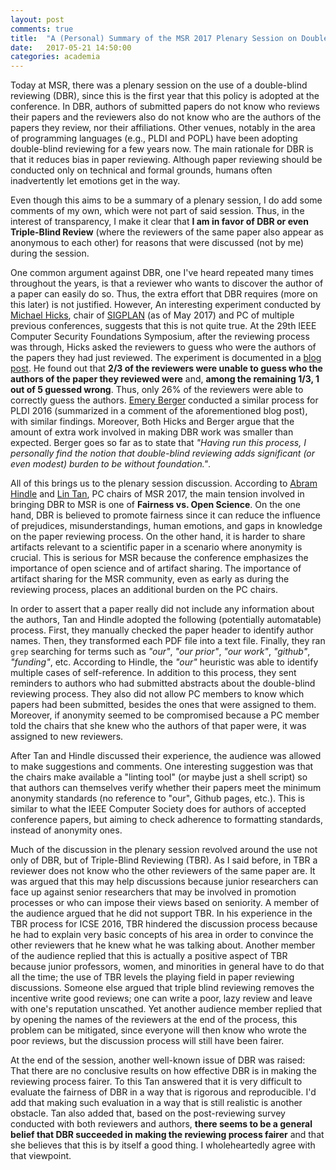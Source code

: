 ```yaml
---
layout: post
comments: true
title:  "A (Personal) Summary of the MSR 2017 Plenary Session on Double-Blind Reviewing"
date:   2017-05-21 14:50:00
categories: academia
---
```


Today at MSR, there was a plenary session on the use of a double-blind reviewing (DBR), since this is the first year that this policy is adopted at the conference. In DBR, authors of submitted papers do not know who reviews their papers and the reviewers also do not know who are the authors of the papers they review, nor their affiliations. Other venues, notably in the area of programming languages (e.g., PLDI and POPL) have been adopting double-blind reviewing for a few years now. The main rationale for DBR is that it reduces bias in paper reviewing. Although paper reviewing should be conducted only on technical and formal grounds, humans often inadvertently let emotions get in the way.

Even though this aims to be a summary of a plenary session, I do add some comments of my own, which were not part of said session. Thus, in the interest of transparency, I make it clear that **I am in favor of DBR or even Triple-Blind Review** (where the reviewers of the same paper also appear as anonymous to each other) for reasons that were discussed (not by me) during the session.

One common argument against DBR, one I've heard repeated many times throughout the years, is that a reviewer who wants to discover the author of a paper can easily do so. Thus, the extra effort that DBR requires (more on this later) is not justified. However, An interesting experiment conducted by [Michael Hicks](http://www.cs.umd.edu/~mwh/), chair of [SIGPLAN](http://www.sigplan.org) (as of May 2017) and PC of multiple previous conferences, suggests that this is not quite true. At the 29th IEEE Computer Security Foundations Symposium, after the reviewing process was through, Hicks asked the reviewers to guess who were the authors of the papers they had just reviewed. The experiment is documented in a [blog post](http://www.pl-enthusiast.net/2016/06/27/unblinding-double-blind-reviewing/). He found out that **2/3 of the reviewers were unable to guess who the authors of the paper they reviewed were** and, **among the remaining 1/3, 1 out of 5 guessed wrong**. Thus, only 26% of the reviewers were able to correctly guess the authors. [Emery Berger](https://emeryberger.com) conducted a similar process for PLDI 2016 (summarized in a comment of the aforementioned blog post), with similar findings. Moreover, Both Hicks and Berger argue that the amount of extra work involved in making DBR work was smaller than expected. Berger goes so far as to state that *"Having run this process, I personally find the notion that double-blind reviewing adds significant (or even modest) burden to be without foundation."*.

All of this brings us to the plenary session discussion. According to [Abram Hindle](http://softwareprocess.es/static/SoftwareProcess.es.html) and [Lin Tan](https://ece.uwaterloo.ca/~lintan/), PC chairs of MSR 2017, the main tension involved in bringing DBR to MSR is one of **Fairness vs. Open Science**. On the one hand, DBR is believed to promote fairness since it can reduce the influence of prejudices, misunderstandings, human emotions, and gaps in knowledge on the paper reviewing process. On the other hand, it is harder to share artifacts relevant to a scientific paper in a scenario where anonymity is crucial. This is serious for MSR because the conference emphasizes the importance of open science and of artifact sharing. The importance of artifact sharing for the MSR community, even as early as during the reviewing process, places an additional burden on the PC chairs.

In order to assert that a paper really did not include any information about the authors, Tan and Hindle adopted the following (potentially automatable) process. First, they manually checked the paper header to identify author names. Then, they transformed each PDF file into a text file. Finally, they ran ``grep`` searching for terms such as *"our"*, *"our prior"*, *"our work"*, *"github"*, *"funding"*, etc. According to Hindle, the *"our"* heuristic was able to identify multiple cases of self-reference. In addition to this process, they sent reminders to authors who had submitted abstracts about the double-blind reviewing process. They also did not allow PC members to know which papers had been submitted, besides the ones that were assigned to them. Moreover, if anonymity seemed to be compromised because a PC member told the chairs that she knew who the authors of that paper were, it was assigned to new reviewers.

After Tan and Hindle discussed their experience, the audience was allowed to make suggestions and comments. One interesting suggestion was that the chairs make available a "linting tool" (or maybe just a shell script) so that authors can themselves verify whether their papers meet the minimum anonymity standards (no reference to "our", Github pages, etc.). This is similar to what the IEEE Computer Society does for authors of accepted conference papers, but aiming to check adherence to formatting standards, instead of anonymity ones.

Much of the discussion in the plenary session revolved around the use not only of DBR, but of Triple-Blind Reviewing (TBR). As I said before, in TBR a reviewer does not know who the other reviewers of the same paper are. It was argued that this may help discussions because junior researchers can face up against senior researchers that may be involved in promotion processes or who can impose their views based on seniority. A member of the audience argued that he did not support TBR. In his experience in the TBR process for ICSE 2016, TBR hindered the discussion process because he had to explain very basic concepts of his area in order to convince the other reviewers that he knew what he was talking about. Another member of the audience replied that this is actually a positive aspect of TBR because junior professors, women, and minorities in general have to do that all the time; the use of TBR levels the playing field in paper reviewing discussions. Someone else argued that triple blind reviewing removes the incentive write good reviews; one can write a poor, lazy review and leave with one's reputation unscathed. Yet another audience member replied that by opening the names of the reviewers at the end of the process, this problem can be mitigated, since everyone will then know who wrote the poor reviews, but the discussion process will still have been fairer.

At the end of the session, another well-known issue of DBR was raised: That there are no conclusive results on how effective DBR is in making the reviewing process fairer. To this Tan answered that it is very difficult to evaluate the fairness of DBR in a way that is rigorous and reproducible. I'd add that making such evaluation in a way that is still realistic is another obstacle. Tan also added that, based on the post-reviewing survey conducted with both reviewers and authors, **there seems to be a general belief that DBR succeeded in making the reviewing process fairer** and that she believes that this is by itself a good thing. I wholeheartedly agree with that viewpoint.
